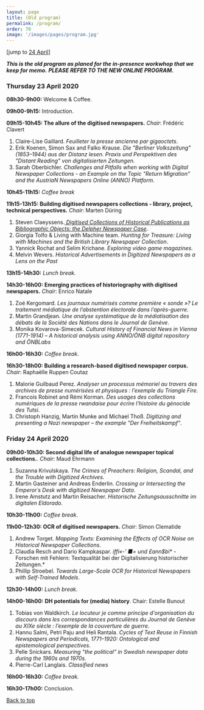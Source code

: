 ```yaml
---
layout: page
title: (Old program)
permalink: /program/
order: 70
image: '/images/pages/program.jpg'
---
```


[jump to  [24 April](#friday-24-april)]

***This is the old program as planed for the in-presence workwhop that we keep  for memo.***
***PLEASE REFER TO THE NEW ONLINE PROGRAM.***

### Thursday 23 April 2020

**08h30-9h00:** Welcome & Coffee.

**09h00-9h15:** Introduction.

**09h15-10h45: The allure of the digitised newspapers.** _Chair_: Frédéric Clavert

1. Claire-Lise Gaillard. *Feuilleter la presse ancienne par gigaoctets*.
2. Erik Koenen, Simon Sax and Falko Krause. *Die "Berliner Volkszeitung" (1853–1944) aus der Distanz lesen. Praxis und Perspektiven des "Distant Reading" von digitalisierten Zeitungen.*
3. Sarah Oberbichler. *Challenges and Pitfalls when working with Digital Newspaper Collections - an Example on the Topic "Return Migration" and the AustriaN Newspapers Online (ANNO) Platform*.

**10h45-11h15:** *Coffee break*

**11h15-13h15: Building digitised newspapers collections  - library, project, technical perspectives.** *Chair*: Marten Düring

1. Steven Claeyssens.[ *Digitised Collections of Historical Publications as Bibliographic Objects: the Delpher Newspaper Case*](#).
2. Giorgia Tolfo & Living with Machine team. *Hunting for Treasure: Living with Machines and the British Library Newspaper Collection*.
3. Yannick Rochat and Selim Krichane. *Exploring video game magazines.*
4. Melvin Wevers. *Historical Advertisements in Digitized Newspapers as a Lens on the Past*

**13h15-14h30:** *Lunch break.*

**14h30-16h00: Emerging practices of historiography with digitised newspapers.**
*Chair*: Enrico Natale

1. Zoé Kergomard. *Les journaux numérisés comme première « sonde »? Le traitement médiatique de l’abstention électorale dans l’après-guerre*.
2. Martin Grandjean. *Une analyse systématique de la médiatisation des débats de la Société des Nations dans le Journal de Genève*.
3. Monika Kovarova-Simecek. *Cultural History of Financial News in Vienna (1771-1914) – A historical analysis using ANNO/ÖNB digital repository and ÖNBLabs*

**16h00-16h30:** *Coffee break*.

**16h30-18h00: Building a research-based digitised newspaper corpus.** *Chair*: Raphaëlle Ruppen Coutaz

1. Malorie Guilbaud Perez. *Analyser un processus mémoriel au travers des archives de presse numérisées et physiques : l’exemple du Triangle Fire*.
2. Francois Robinet and Rémi Korman. *Des usages des collections numériques de la presse rwandaise pour écrire l’histoire du génocide des Tutsi*.
3. Christoph Hanzig, Martin Munke and Michael Thoß. *Digitizing and presenting a Nazi newspaper – the example "Der Freiheitskampf"*.



### Friday 24 April 2020

**09h00-10h30: Second digital life of analogue newspaper topical collections.**. *Chair*: Maud Ehrmann
1. Suzanna Krivulskaya. *The Crimes of Preachers: Religion, Scandal, and the Trouble with Digitized Archives.*
2. Martin Gasteiner and Andreas Enderlin. *Crossing or Intersecting the Emperor´s Desk with digitized Newspaper Data.*
3. Irene Amstutz and Martin Reisacher. *Historische Zeitungsausschnitte im digitalen Eldorado.*

**10h30-11h00:** *Coffee break*.

**11h00-12h30: OCR of digitised newspapers.** *Chair*: Simon Clematide 

1. Andrew Torget. *Mapping Texts: Examining the Effects of OCR Noise on Historical Newspaper Collections*.
2. Claudia Resch and Dario Kampkaspar. *iffi«-' ■= und £ann$b*i* - Forschen mit Fehlern: Textqualität bei der Digitalisierung historischer Zeitungen.*
3. Phillip Stroebel. *Towards Large-Scale OCR for Historical Newspapers with Self-Trained Models*.

**12h30-14h00:** *Lunch break*.

**14h00-16h00:** **DH potentials for (media) history**. Chair: Estelle Bunout

1. Tobias von Waldkirch. *Le locuteur je comme principe d'organisation du discours dans les correspondances particulières du Journal de Genève au XIXe siècle : l’exemple de la couverture de guerre.*
2. Hannu Salmi, Petri Paju and Heli Rantala. *Cycles of Text Reuse in Finnish Newspapers and Periodicals, 1771–1920: Ontological and epistemological perspectives*.
3. Pelle Snickars. *Measuring "the political" in Swedish newspaper data during the 1960s and 1970s*.
4. Pierre-Carl Langlais. *Classified news*

**16h00-16h30:** *Coffee break.*

**16h30-17h00:** Conclusion.

 <a href="#top">Back to top</a>

